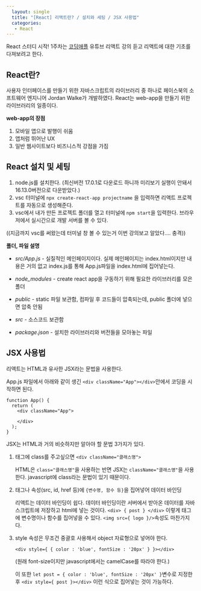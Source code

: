 ```yaml
---
  layout: single
  title: "[React] 리액트란? / 설치와 세팅 / JSX 사용법"
  categories:
   - React
---
```


   
React 스터디 시작! 1주차는 [코딩애플](https://www.youtube.com/watch?v=LclObYwGj90&list=PLfLgtT94nNq1e6tr4sm2eH6ZZC2jcqGOy&index=2) 유튜브 리액트 강의 듣고 리액트에 대한 기초를 다져보려고 한다.



## React란?

사용자 인터페이스를 만들기 위한 자바스크립트의 라이브러리 중 하나로 페이스북의 소프트웨어 엔지니어 Jordan Walke가 개발하였다. React는 web-app을 만들기 위한 라이브러리의 일종이다.

__web-app의 장점__

1. 모바일 앱으로 발행이 쉬움
2. 앱처럼 뛰어난 UX
3. 일반 웹사이트보다 비즈니스적 강점을 가짐



## React 설치 및 세팅

1. node.js를 설치한다. (최신버전 17.0.1로 다운로드 하니까 미리보기 실행이 안돼서 16.13.0버전으로 다운받았다.) 
2. vsc 터미널에 `npx create-react-app projectname` 을 입력하면 리액트 프로젝트를 자동으로 생성해준다.
3. vsc에서 내가 만든 프로젝트 폴더를 열고 터미널에 `npm start`을 입력한다.  브라우저에서 실시간으로 개발 서버를 볼 수 있다.

((지금까지 vsc를 써왔는데 터미널 창 볼 수 있는거 이번 강의보고 알았다.... 충격))

**폴더, 파일 설명**

* *src/App.js* - 실질적인 메인페이지이다. 실제 메인페이지는 index.html이지만 내용은 거의 없고 index.js를 통해 App.js파일을 index.html에 집어넣는다.

* *node_modules* - create react app을 구동하기 위해 필요한 라이브러리를 모은 폴더

* *public* - static 파일 보관함, 컴파일 후 코드들이 압축되는데, public 폴더에 넣으면 압축 안됨

* *src* - 소스코드 보관함

* *package.json* - 설치한 라이브러리와 버전들을 모아놓는 파일



## JSX 사용법

리액트는 HTML과 유사한 JSX라는 문법을 사용한다.

App.js 파일에서 아래와 같이 생긴 `<div className="App"></div>`안에서 코딩을 시작하면 된다.

```react
function App() {
  return (
    <div className="App">
      
    </div>
  );
}
```

JSX는 HTML과 거의 비슷하지만 알아야 할 문법 3가지가 있다.

1. 태그에 class를 주고싶으면 `<div className="클래스명">`

   HTML은 `class="클래스명"`을 사용하는 반면 JSX는 `className="클래스명"`을 사용한다. javascript에 class라는 문법이 있기 때문이다.

2. 태그나 속성(src, id, href 등)에 `{변수명, 함수 등}`을 집어넣어 데이터 바인딩

    리액트는 데이터 바인딩이 쉽다. 데이터 바인딩이란 서버에서 받아온 데이터를 자바스크립트에 저장하고 html에 넣는 것이다.  `<div> { post } </div>` 이렇게 태그에 변수명이나 함수를 집어넣을 수 있다. `<img src={ logo }/>`속성도 마찬가지다.

3. style 속성은 무조건 중괄호 사용해서 object 자료형으로 넣어야 한다.

   `<div style={ { color : 'blue', fontSize : '20px' } }></div>`  

   (원래 font-size이지만 javascript에서는 camelCase를 따라야 한다.)

   이 또한 `let post = { color : 'blue', fontSize : '20px' }`변수로 지정한 후 `<div style={ post }></div>`   이런 식으로 집어넣는 것이 가능하다.
